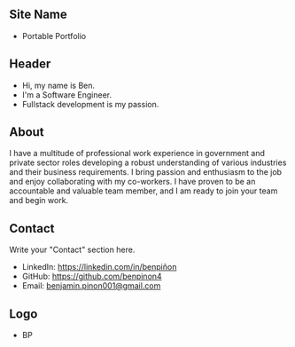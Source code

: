 ## Site Name
- Portable Portfolio

## Header
- Hi, my name is Ben. 
- I'm a Software Engineer.
- Fullstack development is my passion.

## About
I have a multitude of professional work experience in government and private sector roles developing a robust understanding of various industries and their business requirements. I bring passion and enthusiasm to the job and enjoy collaborating with my co-workers. I have proven to be an accountable and valuable team member, and I am ready to join your team and begin work.     

## Contact
Write your "Contact" section here.
- LinkedIn: https://linkedin.com/in/benpiñon
- GitHub: https://github.com/benpinon4
- Email: benjamin.pinon001@gmail.com

## Logo
- BP